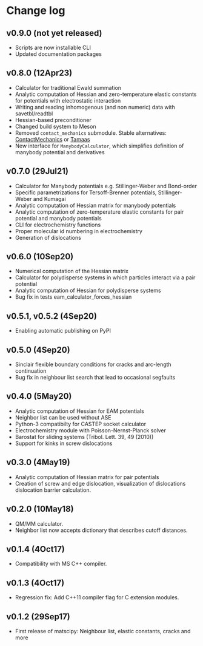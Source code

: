 Change log
==========

v0.9.0 (not yet released)
-------------------------

- Scripts are now installable CLI
- Updated documentation packages

v0.8.0 (12Apr23) 
----------------

- Calculator for traditional Ewald summation 
- Analytic computation of Hessian and zero-temperature elastic constants for potentials with electrostatic interaction
- Writing and reading inhomogenous (and non numeric) data with savetbl/readtbl
- Hessian-based preconditioner
- Changed build system to Meson
- Removed `contact_mechanics` submodule. Stable alternatives:
  [ContactMechanics](https://github.com/ContactEngineering/ContactMechanics) or
  [Tamaas](https://gitlab.com/tamaas/tamaas)
- New interface for `ManybodyCalculator`, which simplifies definition of
  manybody potential and derivatives

v0.7.0 (29Jul21)
----------------

- Calculator for Manybody potentials e.g. Stillinger-Weber and Bond-order
- Specific parametrizations for Tersoff-Brenner potentials, Stillinger-Weber and Kumagai 
- Analytic computation of Hessian matrix for manybody potentials
- Analytic computation of zero-temperature elastic constants for pair potential and manybody potentials
- CLI for electrochemistry functions
- Proper molecular id numbering in electrochemistry
- Generation of dislocations

v0.6.0 (10Sep20)
----------------

- Numerical computation of the Hessian matrix 
- Calculator for polydisperse systems in which particles interact via a pair potential 
- Analytic computation of Hessian for polydisperse systems
- Bug fix in tests eam_calculator_forces_hessian 

v0.5.1, v0.5.2 (4Sep20)
-----------------------

- Enabling automatic publishing on PyPI

v0.5.0 (4Sep20)
---------------

- Sinclair flexible boundary conditions for cracks and arc-length continuation
- Bug fix in neighbour list search that lead to occasional segfaults

v0.4.0 (5May20)
---------------

- Analytic computation of Hessian for EAM potentials
- Neighbor list can be used without ASE
- Python-3 compatibilty for CASTEP socket calculator
- Electrochemistry module with Poisson-Nernst-Planck solver
- Barostat for sliding systems (Tribol. Lett. 39, 49 (2010))
- Support for kinks in screw dislocations

v0.3.0 (4May19)
---------------

- Analytic computation of Hessian matrix for pair potentials
- Creation of screw and edge dislocation, visualization of dislocations
  dislocation barrier calculation.

v0.2.0 (10May18)
----------------

- QM/MM calculator.
- Neighbor list now accepts dictionary that describes cutoff distances.

v0.1.4 (4Oct17)
---------------

- Compatibility with MS C++ compiler.

v0.1.3 (4Oct17)
--------------

- Regression fix: Add C++11 compiler flag for C extension modules.

v0.1.2 (29Sep17)
----------------

- First release of matscipy: Neighbour list, elastic constants, cracks and more
